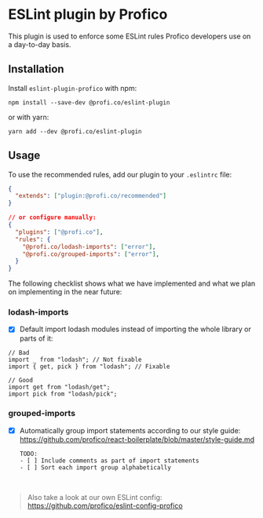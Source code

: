# ESLint plugin by Profico

This plugin is used to enforce some ESLint rules Profico developers use on a day-to-day basis.

## Installation

Install `eslint-plugin-profico` with npm:

```
npm install --save-dev @profi.co/eslint-plugin
```

or with yarn:

```
yarn add --dev @profi.co/eslint-plugin
```

## Usage

To use the recommended rules, add our plugin to your `.eslintrc` file:

```json
{
  "extends": ["plugin:@profi.co/recommended"]
}

// or configure manually:
{
  "plugins": ["@profi.co"],
  "rules": {
    "@profi.co/lodash-imports": ["error"],
    "@profi.co/grouped-imports": ["error"],
  }
}
```

The following checklist shows what we have implemented and what we plan on implementing in the near future:

### <a name="lodash-imports">lodash-imports</a>

- [x] Default import lodash modules instead of importing the whole library or parts of it:

```tsx
// Bad
import _ from "lodash"; // Not fixable
import { get, pick } from "lodash"; // Fixable

// Good
import get from "lodash/get";
import pick from "lodash/pick";
```

### <a name="grouped-imports">grouped-imports</a>

- [x] Automatically group import statements according to our style guide:
      https://github.com/profico/react-boilerplate/blob/master/style-guide.md

      TODO:
      - [ ] Include comments as part of import statements
      - [ ] Sort each import group alphabetically

<br />
      
> Also take a look at our own ESLint config: https://github.com/profico/eslint-config-profico
